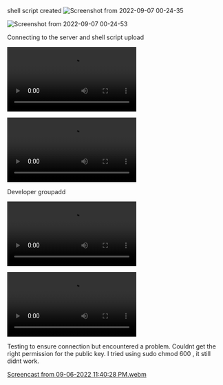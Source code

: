 shell script created
![Screenshot from 2022-09-07 00-24-35](https://user-images.githubusercontent.com/110517150/188757191-d5591b95-58f6-4ea8-8182-a7c169a17ac7.png)

![Screenshot from 2022-09-07 00-24-53](https://user-images.githubusercontent.com/110517150/188757193-9406c97e-3f9c-4922-ad07-6fe3f00f975c.png)



Connecting to the server and shell script upload

![Screencast from 09-06-2022 11:20:35 PM.webm](https://user-images.githubusercontent.com/110517150/188754891-69516cb3-5579-4302-9551-9a2787aac512.webm)



![Screencast from 09-06-2022 11:23:03 PM.webm](https://user-images.githubusercontent.com/110517150/188754898-be135100-fc49-4eaf-a177-87ebad8394bc.webm)


Developer groupadd

![Screencast from 09-06-2022 11:29:03 PM.webm](https://user-images.githubusercontent.com/110517150/188754903-0d4536c3-a4d4-4d05-a8f4-49fc185b6027.webm)


![Screencast from 09-06-2022 11:35:55 PM.webm](https://user-images.githubusercontent.com/110517150/188754916-46bf1a55-fdbb-4c41-a71a-b853f404decb.webm)

Testing to ensure connection but encountered a problem. Couldnt get the right permission for the public key. I tried using sudo chmod 600 <pem key>, it still didnt work.
  
[Screencast from 09-06-2022 11:40:28 PM.webm](https://user-images.githubusercontent.com/110517150/188758131-f95988a1-090a-4748-ae13-954030f6fe33.webm)

